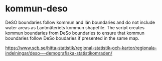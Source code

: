 # kommun-deso

DeSO boundaries follow kommun and län boundaries and do not include water areas as Lantmäteriets kommun shapefile. The script creates kommun boundaries from DeSo boundaries to ensure that kommun boundaries follow DeSo boudaries if presented in the same map.  

https://www.scb.se/hitta-statistik/regional-statistik-och-kartor/regionala-indelningar/deso---demografiska-statistikomraden/ 
